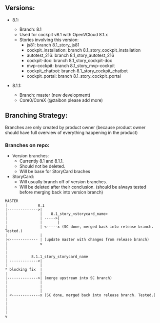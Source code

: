 
## Versions:
  * 8.1:
     * Branch: 8.1
     * Used for cockpit v8.1 with OpenVCloud 8.1.x
     * Stories involving this version:
        * js81: branch 8.1_story_js81
        * cockpit_installation: branch 8.1_story_cockpit_installation
        * autotest_216: branch 8.1_story_autotest_216
        * cockpit-doc: branch 8.1_story_cockpit-doc
        * mvp-cockpit: branch 8.1_story_mvp-cockpit
        * cockpit_chatbot: branch 8.1_story_cockpit_chatbot
        * cockpit_portal: branch 8.1_story_cockpit_portal
        
  * 8.1.1:
     * Branch: master (new development)
     * Core0/CoreX (@zaibon please add more)
  
## Branching Strategy:
Branches are only created by product owner (because product owner should have full overview of everything happening in the product)
### Branches on repo:
  * Version branches:
    * Currently 8.1 and 8.1.1.
    * Should not be deleted.
    * Will be base for StoryCard braches
  * StoryCard:
    * Will usually branch off of version branches.
    * Will be deleted after their conclusion. (should be always tested before merging back into version branch)
    
    
```
MASTER
|              8.1
|-------------->|
|               |    8.1_story_<storycard_name>
|               | ----->|
|               |       |
|               | <-----x (SC done, merged back into release branch. Tested.)
|               |
|<------------- | (update master with changes from release branch)
|               v
|
|
|           8.1.1_story_storycard_name
| ------------->| 
|               |
* blocking fix  |
|               |
|-------------->| (merge upstream into SC branch)
|               |
|               |
|               |
| <-------------x (SC done, merged back into release branch. Tested.)
|
|
|
|
v
```
